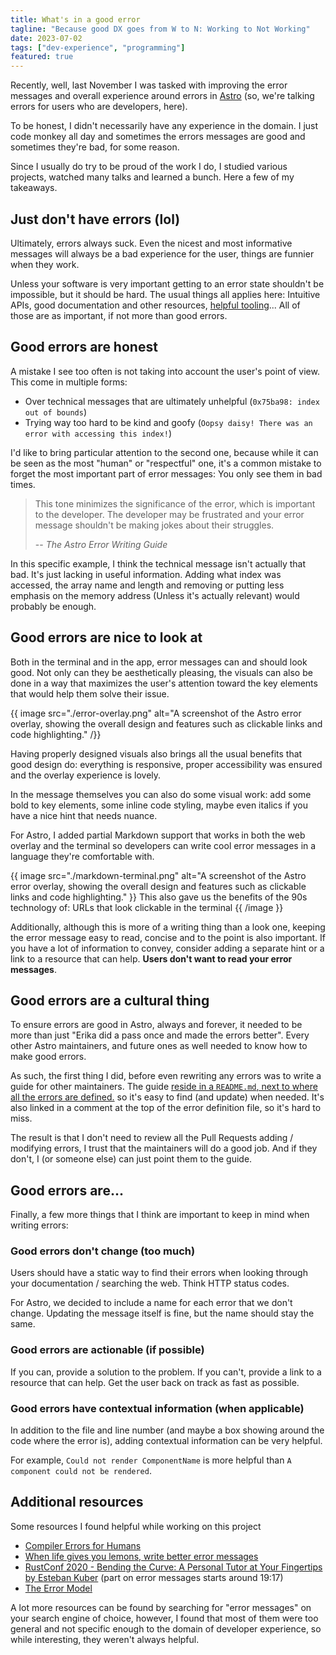 ```yaml
---
title: What's in a good error
tagline: "Because good DX goes from W to N: Working to Not Working"
date: 2023-07-02
tags: ["dev-experience", "programming"]
featured: true
---
```


Recently, well, last November I was tasked with improving the error messages and overall experience around errors in [Astro](https://astro.build) (so, we're talking errors for users who are developers, here).

To be honest, I didn't necessarily have any experience in the domain. I just code monkey all day and sometimes the errors messages are good and sometimes they're bad, for some reason.

Since I usually do try to be proud of the work I do, I studied various projects, watched many talks and learned a bunch. Here a few of my takeaways.

## Just don't have errors (lol)

Ultimately, errors always suck. Even the nicest and most informative messages will always be a bad experience for the user, things are funnier when they work.

Unless your software is very important getting to an error state shouldn't be impossible, but it should be hard. The usual things all applies here: Intuitive APIs, good documentation and other resources, [helpful tooling](/articles/dontunderestimateeditorintegration)... All of those are as important, if not more than good errors.

## Good errors are honest

A mistake I see too often is not taking into account the user's point of view. This come in multiple forms:

- Over technical messages that are ultimately unhelpful (`0x75ba98: index out of bounds`)
- Trying way too hard to be kind and goofy (`Oopsy daisy! There was an error with accessing this index!`)

I'd like to bring particular attention to the second one, because while it can be seen as the most "human" or "respectful" one, it's a common mistake to forget the most important part of error messages: You only see them in bad times.

> This tone minimizes the significance of the error, which is important to the developer. The developer may be frustrated and your error message shouldn't be making jokes about their struggles.
>
> -- <cite>The Astro Error Writing Guide</cite>

In this specific example, I think the technical message isn't actually that bad. It's just lacking in useful information. Adding what index was accessed, the array name and length and removing or putting less emphasis on the memory address (Unless it's actually relevant) would probably be enough.

## Good errors are nice to look at

Both in the terminal and in the app, error messages can and should look good. Not only can they be aesthetically pleasing, the visuals can also be done in a way that maximizes the user's attention toward the key elements that would help them solve their issue.

{{ image src="./error-overlay.png" alt="A screenshot of the Astro error overlay, showing the overall design and features such as clickable links and code highlighting." /}}

Having properly designed visuals also brings all the usual benefits that good design do: everything is responsive, proper accessibility was ensured and the overlay experience is lovely.

In the message themselves you can also do some visual work: add some bold to key elements, some inline code styling, maybe even italics if you have a nice hint that needs nuance.

For Astro, I added partial Markdown support that works in both the web overlay and the terminal so developers can write cool error messages in a language they're comfortable with.

{{ image
src="./markdown-terminal.png"
alt="A screenshot of the Astro error overlay, showing the overall design and features such as clickable links and code highlighting."
}}
This also gave us the benefits of the 90s technology of: URLs that look clickable in the terminal
{{ /image }}

Additionally, although this is more of a writing thing than a look one, keeping the error message easy to read, concise and to the point is also important. If you have a lot of information to convey, consider adding a separate hint or a link to a resource that can help. **Users don't want to read your error messages**.

## Good errors are a cultural thing

To ensure errors are good in Astro, always and forever, it needed to be more than just "Erika did a pass once and made the errors better". Every other Astro maintainers, and future ones as well needed to know how to make good errors.

As such, the first thing I did, before even rewriting any errors was to write a guide for other maintainers. The guide [reside in a `README.md`, next to where all the errors are defined.](https://github.com/withastro/astro/blob/main/packages/astro/src/core/errors/README.md) so it's easy to find (and update) when needed. It's also linked in a comment at the top of the error definition file, so it's hard to miss.

The result is that I don't need to review all the Pull Requests adding / modifying errors, I trust that the maintainers will do a good job. And if they don't, I (or someone else) can just point them to the guide.

## Good errors are...

Finally, a few more things that I think are important to keep in mind when writing errors:

### Good errors don't change (too much)

Users should have a static way to find their errors when looking through your documentation / searching the web. Think HTTP status codes.

For Astro, we decided to include a name for each error that we don't change. Updating the message itself is fine, but the name should stay the same.

### Good errors are actionable (if possible)

If you can, provide a solution to the problem. If you can't, provide a link to a resource that can help. Get the user back on track as fast as possible.

### Good errors have contextual information (when applicable)

In addition to the file and line number (and maybe a box showing around the code where the error is), adding contextual information can be very helpful.

For example, `Could not render ComponentName` is more helpful than `A component could not be rendered`.

## Additional resources

Some resources I found helpful while working on this project

- [Compiler Errors for Humans](https://elm-lang.org/news/compiler-errors-for-humans)
- [When life gives you lemons, write better error messages](https://wix-ux.com/when-life-gives-you-lemons-write-better-error-messages-46c5223e1a2f)
- [RustConf 2020 - Bending the Curve: A Personal Tutor at Your Fingertips by Esteban Kuber](https://www.youtube.com/watch?v=Z6X7Ada0ugE) (part on error messages starts around 19:17)
- [The Error Model](https://joeduffyblog.com/2016/02/07/the-error-model/)

A lot more resources can be found by searching for "error messages" on your search engine of choice, however, I found that most of them were too general and not specific enough to the domain of developer experience, so while interesting, they weren't always helpful.
